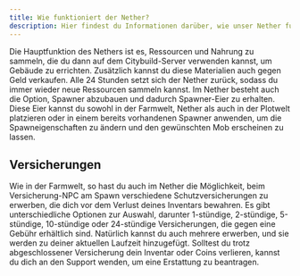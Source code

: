 ```yaml
---
title: Wie funktioniert der Nether?
description: Hier findest du Informationen darüber, wie unser Nether funktioniert.
---
```


Die Hauptfunktion des Nethers ist es, Ressourcen und Nahrung zu sammeln, die du dann auf dem Citybuild-Server verwenden kannst, um Gebäude zu errichten. Zusätzlich kannst du diese Materialien auch gegen Geld verkaufen. Alle 24 Stunden setzt sich der Nether zurück, sodass du immer wieder neue Ressourcen sammeln kannst.
Im Nether besteht auch die Option, Spawner abzubauen und dadurch Spawner-Eier zu erhalten. Diese Eier kannst du sowohl in der Farmwelt, Nether als auch in der Plotwelt platzieren oder in einem bereits vorhandenen Spawner anwenden, um die Spawneigenschaften zu ändern und den gewünschten Mob erscheinen zu lassen.

## Versicherungen
Wie in der Farmwelt, so hast du auch im Nether die Möglichkeit, beim Versicherung-NPC am Spawn verschiedene Schutzversicherungen zu erwerben, die dich vor dem Verlust deines Inventars bewahren. Es gibt unterschiedliche Optionen zur Auswahl, darunter 1-stündige, 2-stündige, 5-stündige, 10-stündige oder 24-stündige Versicherungen, die gegen eine Gebühr erhältlich sind. Natürlich kannst du auch mehrere erwerben, und sie werden zu deiner aktuellen Laufzeit hinzugefügt. Solltest du trotz abgeschlossener Versicherung dein Inventar oder Coins verlieren, kannst du dich an den Support wenden, um eine Erstattung zu beantragen.